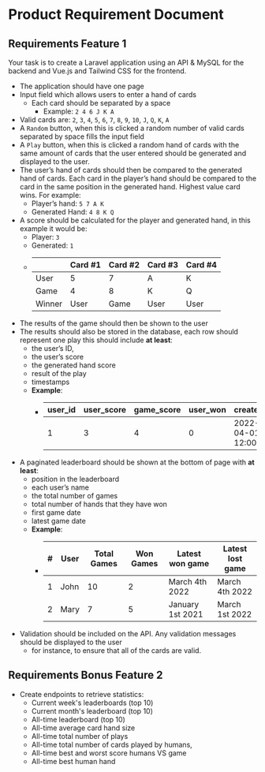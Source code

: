 # Product Requirement Document

## Requirements Feature 1

Your task is to create a Laravel application using an API & MySQL for the backend and Vue.js  and Tailwind CSS for the frontend.

- The application should have one page
- Input field which allows users to enter a hand of cards
  - Each card should be separated by a space
    - Example: `2 4 6 J K A`
- Valid cards are: `2`, `3`, `4`, `5`, `6`, `7`, `8`, `9`, `10`, `J`, `Q`, `K`, `A`
- A `Random` button, when this is clicked a random number of valid cards separated by space fills the input field
- A `Play` button, when this is clicked a random hand of cards with the same amount of cards that the user entered should be generated and displayed to the user.
- The user’s hand of cards should then be compared to the generated hand of cards. Each card in the player’s hand should be compared to the card in the same position in the generated hand. Highest value card wins. For example:
  - Player’s hand: `5 7 A K`
  - Generated Hand: `4 8 K Q`
- A score should be calculated for the player and generated hand, in this example it would be:
  - Player: `3`
  - Generated: `1`
  - | | Card #1 | Card #2 | Card #3 | Card #4 |
    | --- | --- | --- | --- | --- |
    | User | 5 | 7 | A | K |
    | Game | 4 | 8 | K | Q |
    | Winner | User | Game | User | User |
- The results of the game should then be shown to the user
- The results should also be stored in the database, each row should represent one play this should include **at least**:
  - the user’s ID,
  - the user’s score
  - the generated hand score
  - result of the play
  - timestamps
  - **Example**:
    - | user_id | user_score | game_score | user_won | created_at | updated_at |
      | --- | --- | --- | --- | --- | --- |
      | 1 | 3 | 4 | 0 | 2022-04-01 12:00:00 | 2022-04-01 12:00:00 |
- A paginated leaderboard should be shown at the bottom of page with **at least**:
  - position in the leaderboard
  - each user’s name
  - the total number of games
  - total number of hands that they have won
  - first game date
  - latest game date
  - **Example**:
    - | # | User | Total Games | Won Games | Latest won game | Latest lost game |
      | --- | --- | --- | --- | --- | --- |
      | 1 | John | 10 | 2 | March 4th 2022 | March 4th 2022 |
      | 2 | Mary | 7 | 5 | January 1st 2021 | March 1st 2022 |
- Validation should be included on the API. Any validation messages should be displayed to the user
  - for instance, to ensure that all of the cards are valid.

## Requirements Bonus Feature 2

- Create endpoints to retrieve statistics:
  - Current week's leaderboards (top 10)
  - Current month's leaderboard (top 10)
  - All-time leaderboard (top 10)
  - All-time average card hand size
  - All-time total number of plays
  - All-time total number of cards played by humans,
  - All-time best and worst score humans VS game
  - All-time best human hand